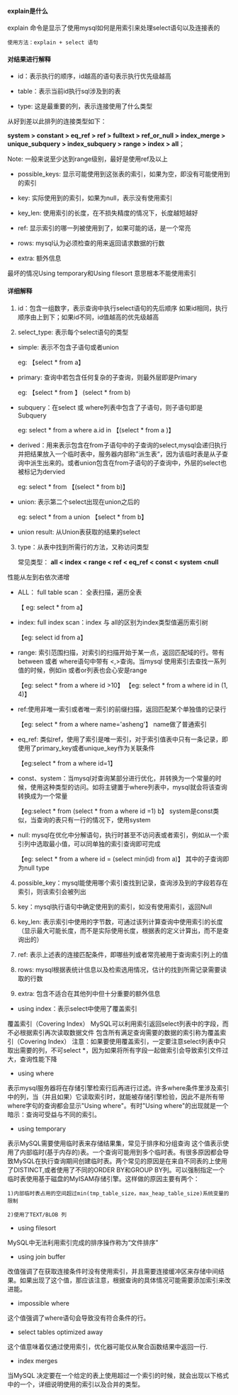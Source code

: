 #### explain是什么

explain 命令是显示了使用mysql如何是用索引来处理select语句以及连接表的

    使用方法：explain + select 语句


#### 对结果进行解释

- id：表示执行的顺序，id越高的语句表示执行优先级越高

- table：表示当前id执行sql涉及到的表

- type: 这是最重要的列，表示连接使用了什么类型
  
从好到差以此排列的连接类型如下：

**system > constant > eq_ref > ref > fulltext > ref_or_null > index_merge > unique_subquery > index_subquery > range > index > all**；

Note: 一般来说至少达到range级别，最好是使用ref及以上

- possible_keys: 显示可能使用到这张表的索引，如果为空，即没有可能使用到的索引

- key: 实际使用到的索引，如果为null，表示没有使用索引

- key_len: 使用索引的长度，在不损失精度的情况下，长度越短越好

- ref: 显示索引的哪一列被使用到了，如果可能的话，是一个常亮

- rows: mysql认为必须检查的用来返回请求数据的行数
  
- extra: 额外信息 

最坏的情况Using temporary和Using filesort 意思根本不能使用索引


#### 详细解释

1. id：包含一组数字，表示查询中执行select语句的先后顺序
   如果id相同，执行顺序由上到下；如果id不同，id值越高的优先级越高

2. select_type: 表示每个select语句的类型

- simple: 表示不包含子语句或者union

    
    eg: 【select * from a】

- primary: 查询中若包含任何复杂的子查询，则最外层即是Primary

    
    eg: 【select * from 】 (select * from b) 

- subquery：在select 或 where列表中包含了子语句，则子语句即是Subquery

    
    eg: select * from a where a.id in 【(select * from a )】

- derived：用来表示包含在from子语句中的子查询的select,mysql会递归执行并把结果放入一个临时表中，服务器内部称”派生表“，因为该临时表是从子查询中派生出来的。或者union包含在from子语句的子查询中，外层的select也被标记为dervied

    
    eg: select * from 【(select * from b)】

- union: 表示第二个select出现在union之后的

    
    eg: select * from a union 【select * from b】 

- union result: 从Union表获取的结果的select

3. type：从表中找到所需行的方法，又称访问类型
   
   常见类型： **all < index < range < ref < eq_ref < const < system <null**

性能从左到右依次递增

- ALL： full table scan： 全表扫描，遍历全表


    【 eg: select * from a】

- index: full index scan：index 与 all的区别为index类型值遍历索引树


    【eg: select id from a】

- range: 索引范围扫描，对索引的扫描开始于某一点，返回匹配域的行。带有between 或者 where语句中带有 <,>查询。当mysql 使用索引去查找一系列值的时候，例如in 或者or列表也会心安是range


    【eg: select * from a where id >10】 【eg: select * from a where id in (1, 4)】

- ref:使用非唯一索引或者唯一索引的前缀扫描，返回匹配某个单独值的记录行


    【eg: select * from a where name='asheng'】 name做了普通索引

- eq_ref: 类似ref，使用了索引是唯一索引，对于索引值表中只有一条记录，即使用了primary_key或者unique_key作为关联条件


    【eg:select * from a where id=1】

- const、system：当mysql对查询某部分进行优化，并转换为一个常量的时候，使用这种类型的访问。如将主键置于where列表中，mysql就会将该查询转换成为一个常量


    【eg:select * from (select * from a where id =1) b】
     system是const类似，当查询的表只有一行的情况下，使用system

- null: mysql在优化中分解语句，执行时甚至不访问表或者索引，例如从一个索引列中选取最小值，可以同单独的索引查询即可完成

    
    【eg: select * from a where id = (select min(id) from a)】 其中的子查询即为null type

4. possible_key：mysql能使用哪个索引查找到记录，查询涉及到的字段若存在索引，则该索引会被列出

5. key：mysql执行语句中确定使用到的索引，如没有使用索引，返回Null

6. key_len: 表示索引中使用的字节数，可通过该列计算查询中使用索引的长度（显示最大可能长度，而不是实际使用长度，根据表的定义计算出，而不是查询出的）

7. ref: 表示上述表的连接匹配条件，即哪些列或者常亮被用于查询索引列上的值

8. rows: mysql根据表统计信息以及检索选用情况，估计的找到所需记录需要读取的行数

9. extra: 包含不适合在其他列中但十分重要的额外信息

- using index：表示select中使用了覆盖索引

覆盖索引（Covering Index）
MySQL可以利用索引返回select列表中的字段，而不必根据索引再次读取数据文件
包含所有满足查询需要的数据的索引称为覆盖索引（Covering Index）
注意：如果要使用覆盖索引，一定要注意select列表中只取出需要的列，不可select *，因为如果将所有字段一起做索引会导致索引文件过大，查询性能下降

- using where

表示mysql服务器将在存储引擎检索行后再进行过滤。许多where条件里涉及索引中的列，当（并且如果）它读取索引时，就能被存储引擎检验，因此不是所有带where字句的查询都会显示"Using where"。有时"Using where"的出现就是一个暗示：查询可受益与不同的索引。

- using temporary

表示MySQL需要使用临时表来存储结果集，常见于排序和分组查询
这个值表示使用了内部临时(基于内存的)表。一个查询可能用到多个临时表。有很多原因都会导致MySQL在执行查询期间创建临时表。两个常见的原因是在来自不同表的上使用了DISTINCT,或者使用了不同的ORDER BY和GROUP BY列。可以强制指定一个临时表使用基于磁盘的MyISAM存储引擎。这样做的原因主要有两个：


    1)内部临时表占用的空间超过min(tmp_table_size，max_heap_table_size)系统变量的限制

    2)使用了TEXT/BLOB 列

- using filesort

MySQL中无法利用索引完成的排序操作称为“文件排序”

- using join buffer

改值强调了在获取连接条件时没有使用索引，并且需要连接缓冲区来存储中间结果。如果出现了这个值，那应该注意，根据查询的具体情况可能需要添加索引来改进能。

- impossible where

这个值强调了where语句会导致没有符合条件的行。

- select tables optimized away

这个值意味着仅通过使用索引，优化器可能仅从聚合函数结果中返回一行.

- index merges

当MySQL 决定要在一个给定的表上使用超过一个索引的时候，就会出现以下格式中的一个，详细说明使用的索引以及合并的类型。
